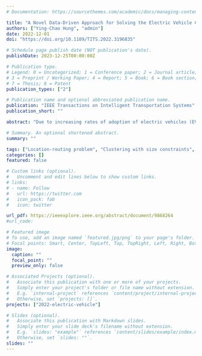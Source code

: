 ```yaml
---
# Documentation: https://sourcethemes.com/academic/docs/managing-content/

title: "A Novel Data-Driven Approach for Solving the Electric Vehicle Charging Station Location-Routing Problem"
authors: ["Ying-Chao Hung", "admin"]
date: 2022-12-01
doi: "https://doi.org/10.1109/TITS.2022.3196835"

# Schedule page publish date (NOT publication's date).
publishDate: 2023-12-25T00:00:00Z

# Publication type.
# Legend: 0 = Uncategorized; 1 = Conference paper; 2 = Journal article;
# 3 = Preprint / Working Paper; 4 = Report; 5 = Book; 6 = Book section;
# 7 = Thesis; 8 = Patent
publication_types: ["2"]

# Publication name and optional abbreviated publication name.
publication: "IEEE Transactions on Intelligent Transportation Systems"
publication_short: ""

abstract: "Due to increasing rates of adoption of electric vehicles (EVs), there is a strong need to deploy the necessary charging station infrastructure, together with routing strategies to manage traffic flow and congestion. This study addresses the location-routing problem (LRP) for a general EV charging system with stochastic charging requests regarding their locations, arrival times and charging times. The objective is to develop an efficient routing strategy of EVs to charging stations, as well as to determine the optimal charging station locations so as to minimize the demand’s mean response time. Under some regularity assumptions on the mean waiting time at each charging station (e.g. system operates in a light or heavy traffic regime), we show that the optimization problem can be formulated as a partition-based clustering problem with size constraints. This relaxation of the problem formulation enables us to develop a novel data-driven approach for solving the charging station LRP, without requiring detailed stochastic models for the EV’s charging requests, as well as the queueing behavior of the charging stations. An algorithm along with two size adjustment strategies are developed to solve the obtained clustering problem and illustrated on urban areas of Seattle with various types of distance, vehicle speeds, distributions for charging request locations, and inter-arrival time densities."

# Summary. An optional shortened abstract.
summary: ""

tags: ["Location-routing problem", "Clustering with size constraints", "shortest route distance"]
categories: []
featured: false

# Custom links (optional).
#   Uncomment and edit lines below to show custom links.
# links:
# - name: Follow
#   url: https://twitter.com
#   icon_pack: fab
#   icon: twitter

url_pdf: https://ieeexplore.ieee.org/abstract/document/9868264
#url_code: 

# Featured image
# To use, add an image named `featured.jpg/png` to your page's folder.
# Focal points: Smart, Center, TopLeft, Top, TopRight, Left, Right, BottomLeft, Bottom, BottomRight.
image:
  caption: ""
  focal_point: ""
  preview_only: false

# Associated Projects (optional).
#   Associate this publication with one or more of your projects.
#   Simply enter your project's folder or file name without extension.
#   E.g. `internal-project` references `content/project/internal-project/index.md`.
#   Otherwise, set `projects: []`.
projects: ["2022-electric-vehicle"]

# Slides (optional).
#   Associate this publication with Markdown slides.
#   Simply enter your slide deck's filename without extension.
#   E.g. `slides: "example"` references `content/slides/example/index.md`.
#   Otherwise, set `slides: ""`.
slides: ""
---
```

